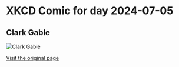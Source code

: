 
# XKCD Comic for day 2024-07-05

## Clark Gable

![Clark Gable](https://imgs.xkcd.com/comics/clark_gable.jpg "Frankly, my dear, I don't give a BITCH ASS SHIT FUCK DAMN")

[Visit the original page](https://xkcd.com/110/)
